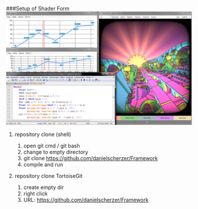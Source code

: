 ###Setup of Shader Form
![ShaderForm](ShaderForm.png)

1. repository clone (shell)
    1. open git cmd / git bash
    1. change to empty directory
    1. git clone https://github.com/danielscherzer/Framework
    1. compile and run

1. repository clone TortoiseGit
	1. create empty dir
	1. right click <git clone...>
	1. URL: https://github.com/danielscherzer/Framework


